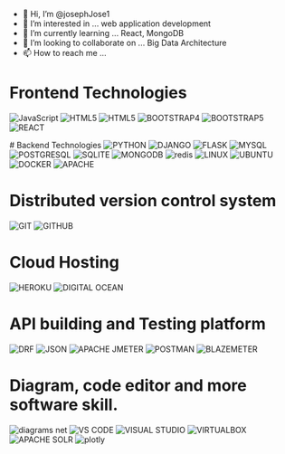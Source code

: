 - 👋 Hi, I’m @josephJose1
- 👀 I’m interested in ... web application development
- 🌱 I’m currently learning ... React, MongoDB
- 💞️ I’m looking to collaborate on ... Big Data Architecture
- 📫 How to reach me ...


# Frontend Technologies
<p>
<img src="https://img.shields.io/badge/javascript-F7DF1E.svg?style=for-the-badge&amp;logo=javascript&amp;logoColor=323330" alt="JavaScript" data-canonical-src="#" style="max-width: 100%;">
<img src="https://img.shields.io/badge/-HTML-%23EBEBEB?style=for-the-badge&logo=html5&amp" alt="HTML5" data-canonical-src="#" style="max-width: 100%;">
<img src="https://img.shields.io/badge/-CSS3-%232965f1?style=for-the-badge&logo=CSS3&amp" alt="HTML5" data-canonical-src="#" style="max-width: 100%;">
<img src="https://img.shields.io/badge/-Bootstrap5-%23e5e1ea?style=for-the-badge&logo=bootstrap&amp" alt="BOOTSTRAP4" data-canonical-src="#" style="max-width: 100%;">
<img src="https://img.shields.io/badge/-Bootstrap5-%23712cf9?style=for-the-badge&logo=bootstrap&amp" alt="BOOTSTRAP5" data-canonical-src="#" style="max-width: 100%;">
<img src="https://img.shields.io/badge/-react-%23384d54?style=for-the-badge&logo=react&amp" alt="REACT" data-canonical-src="#" style="max-width: 100%;">

</p>
# Backend Technologies
     
<img src="https://img.shields.io/badge/-python-%23ffde57?style=for-the-badge&logo=python&amp" alt="PYTHON" data-canonical-src="#" style="max-width: 100%;">
<img src="https://img.shields.io/badge/-Django-%23092e20?style=for-the-badge&logo=django&amp" alt="DJANGO" data-canonical-src="#" style="max-width: 100%;">     
<img src="https://img.shields.io/badge/-Flask%20-%23004b6b?style=for-the-badge&logo=flask&amp" alt="FLASK" data-canonical-src="#" style="max-width: 100%;">
       
<img src="https://img.shields.io/badge/-mysql-%23f29111?style=for-the-badge&logo=mysql&amp" alt="MYSQL" data-canonical-src="#" style="max-width: 100%; display: inline;">
 
<img src="https://img.shields.io/badge/-postgresql-%23D6EFFC?style=for-the-badge&logo=postgresql&amp" alt="POSTGRESQL" data-canonical-src="#" style="max-width: 100%;">
 
<img src="https://img.shields.io/badge/-sqlite-%23044a64?style=for-the-badge&logo=sqlite&amp" alt="SQLITE" data-canonical-src="#" style="max-width: 100%;">

<img src="https://img.shields.io/badge/-mongodb-%23061621?style=for-the-badge&logo=mongodb&amp" alt="MONGODB" data-canonical-src="#" style="max-width: 100%;">
 
<img src="https://img.shields.io/badge/-REDIS%20-%23161f31?style=for-the-badge&logo=redis&amp" alt="redis" data-canonical-src="#" style="max-width: 100%;">


 

<img src="https://img.shields.io/badge/-linux-%23333?style=for-the-badge&logo=linux&amp" alt="LINUX" data-canonical-src="#" style="max-width: 100%;">
<img src="https://img.shields.io/badge/-ubuntu-%23333?style=for-the-badge&logo=ubuntu&amp" alt="UBUNTU" data-canonical-src="#" style="max-width: 100%;">
<img src="https://img.shields.io/badge/-Docker-%23384d54?style=for-the-badge&logo=docker&amp" alt="DOCKER" data-canonical-src="#" style="max-width: 100%;">
<img src="https://img.shields.io/badge/-apache%20server-%23cb2138?style=for-the-badge&logo=apache&amp" alt="APACHE" data-canonical-src="#" style="max-width: 100%;">

 
# Distributed version control system
<p>
<img src="https://img.shields.io/badge/-Git%20-%23f0efe7?style=for-the-badge&logo=git&amp" alt="GIT" data-canonical-src="#" style="max-width: 100%;">

<img src="https://img.shields.io/badge/-Github%20-%23f3d776?style=for-the-badge&logo=github&amp" alt="GITHUB" data-canonical-src="#" style="max-width: 100%;">
</p>

# Cloud Hosting

<p>
<img src="https://img.shields.io/badge/-heroku-%2379589F?style=for-the-badge&logo=heroku&amp" alt="HEROKU" data-canonical-src="#" style="max-width: 100%;">

<img src="https://img.shields.io/badge/-DIGITAL%20OCEAN-%2305628a?style=for-the-badge&logo=digitalocean&amp" alt="DIGITAL OCEAN" data-canonical-src="#" style="max-width: 100%;">
</p>

# API building and Testing platform
<p>
<img src="https://img.shields.io/badge/-Django Rest Framework-%23A30000?style=for-the-badge&logo=django&amp" alt="DRF" data-canonical-src="#" style="max-width: 100%;">       
     
<img src="https://img.shields.io/badge/-json%20-%23faf0e6?style=for-the-badge&logo=json&amp" alt="JSON" data-canonical-src="#" style="max-width: 100%;">

<img src="https://img.shields.io/badge/-apache%20jmeter-%23cb2138?style=for-the-badge&logo=apache&amp" alt="APACHE JMETER" data-canonical-src="#" style="max-width: 100%;">

<img src="https://img.shields.io/badge/-POSTMAN-%23ffb091?style=for-the-badge&logo=postman&amp" alt="POSTMAN" data-canonical-src="#" style="max-width: 100%;">

<img src="https://img.shields.io/badge/-BLAZEMETER-%23cb2138?style=for-the-badge&logo=blazemeter&amp" alt="BLAZEMETER" data-canonical-src="#" style="max-width: 100%;">
</p>

# Diagram, code editor and more software skill.
<p>
<img src="https://img.shields.io/badge/-diagrams.net%20-%23f8f9fa?style=for-the-badge&logo=diagramsdotnet&amp" alt="diagrams net" data-canonical-src="#" style="max-width: 100%;">


<img src="https://img.shields.io/badge/-Visual%20Studio%20Code%20-%23007acc?style=for-the-badge&logo=visualstudiocode&amp" alt="VS CODE" data-canonical-src="#" style="max-width: 100%;">


<img src="https://img.shields.io/badge/-Visual%20Studio%20-%235d438e?style=for-the-badge&logo=visualstudio&amp" alt="VISUAL STUDIO" data-canonical-src="#" style="max-width: 100%;">

<img src="https://img.shields.io/badge/-VirtualBox%20-%230277bd?style=for-the-badge&logo=virtualbox&amp" alt="VIRTUALBOX" data-canonical-src="#" style="max-width: 100%;">

<img src="https://img.shields.io/badge/-Apache%20Solr%20-%23fff?style=for-the-badge&logo=apachesolr&amp" alt="APACHE SOLR" data-canonical-src="#" style="max-width: 100%;">

<img src="https://img.shields.io/badge/-Plotly Dash-%23000?style=for-the-badge&logo=plotly&amp" alt="plotly" data-canonical-src="#" style="max-width: 100%;">     
</p>


<!---
josephJose1/josephJose1 is a ✨ special ✨ repository because its `README.md` (this file) appears on your GitHub profile.
You can click the Preview link to take a look at your changes.
--->
